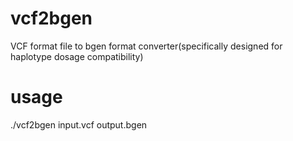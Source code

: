# vcf2bgen
VCF format file to bgen format converter(specifically designed for haplotype dosage compatibility)
# usage
./vcf2bgen input.vcf output.bgen

